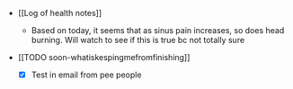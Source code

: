   * [[Log of health notes]]
    * Based on today, it seems that as sinus pain increases, so does head burning. Will watch to see if this is true bc not totally sure

  * [[TODO soon-whatiskespingmefromfinishing]]
    * [x] Test in email from pee people 